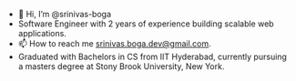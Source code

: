 - 👋 Hi, I’m @srinivas-boga
- Software Engineer with 2 years of experience building scalable web applications.
- 📫 How to reach me srinivas.boga.dev@gmail.com.
- Graduated with Bachelors in CS from IIT Hyderabad, currently pursuing a masters degree at Stony Brook University, New York.

<!---
srinivas-boga/srinivas-boga is a ✨ special ✨ repository because its `README.md` (this file) appears on your GitHub profile.
You can click the Preview link to take a look at your changes.
--->
